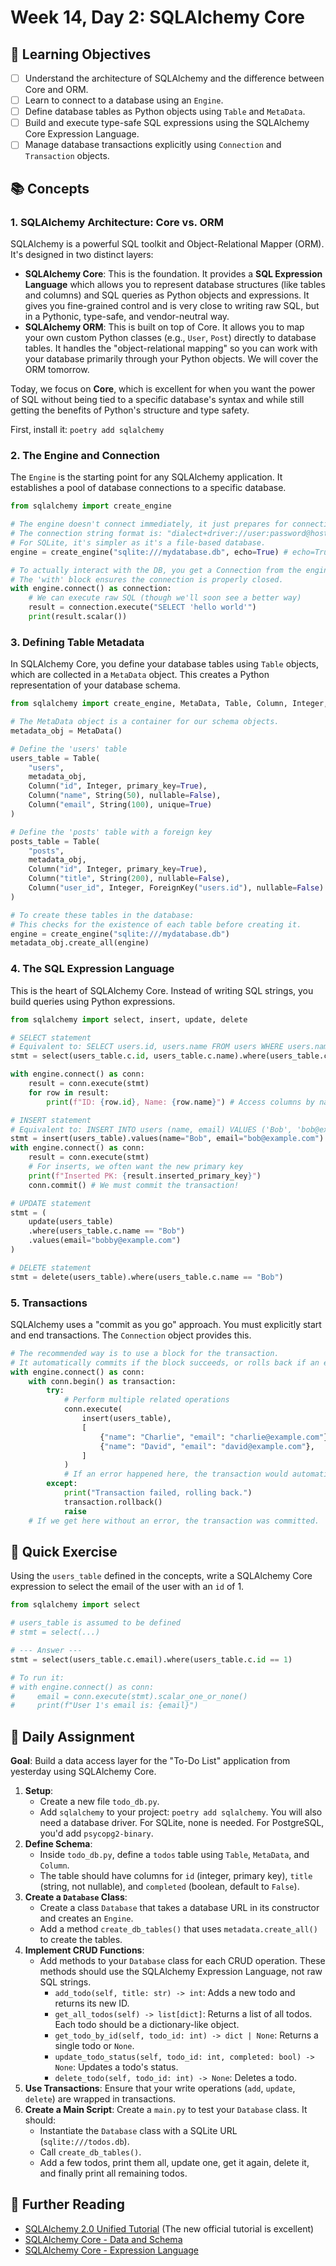 # Week 14, Day 2: SQLAlchemy Core

## 🎯 Learning Objectives

- [ ] Understand the architecture of SQLAlchemy and the difference between Core and ORM.
- [ ] Learn to connect to a database using an `Engine`.
- [ ] Define database tables as Python objects using `Table` and `MetaData`.
- [ ] Build and execute type-safe SQL expressions using the SQLAlchemy Core Expression Language.
- [ ] Manage database transactions explicitly using `Connection` and `Transaction` objects.

## 📚 Concepts

### 1. SQLAlchemy Architecture: Core vs. ORM

SQLAlchemy is a powerful SQL toolkit and Object-Relational Mapper (ORM). It's designed in two distinct layers:

- **SQLAlchemy Core**: This is the foundation. It provides a **SQL Expression Language** which allows you to represent database structures (like tables and columns) and SQL queries as Python objects and expressions. It gives you fine-grained control and is very close to writing raw SQL, but in a Pythonic, type-safe, and vendor-neutral way.
- **SQLAlchemy ORM**: This is built on top of Core. It allows you to map your own custom Python classes (e.g., `User`, `Post`) directly to database tables. It handles the "object-relational mapping" so you can work with your database primarily through your Python objects. We will cover the ORM tomorrow.

Today, we focus on **Core**, which is excellent for when you want the power of SQL without being tied to a specific database's syntax and while still getting the benefits of Python's structure and type safety.

First, install it: `poetry add sqlalchemy`

### 2. The Engine and Connection

The `Engine` is the starting point for any SQLAlchemy application. It establishes a pool of database connections to a specific database.

```python
from sqlalchemy import create_engine

# The engine doesn't connect immediately, it just prepares for connections.
# The connection string format is: "dialect+driver://user:password@host:port/database"
# For SQLite, it's simpler as it's a file-based database.
engine = create_engine("sqlite:///mydatabase.db", echo=True) # echo=True logs the generated SQL

# To actually interact with the DB, you get a Connection from the engine.
# The 'with' block ensures the connection is properly closed.
with engine.connect() as connection:
    # We can execute raw SQL (though we'll soon see a better way)
    result = connection.execute("SELECT 'hello world'")
    print(result.scalar())
```

### 3. Defining Table Metadata

In SQLAlchemy Core, you define your database tables using `Table` objects, which are collected in a `MetaData` object. This creates a Python representation of your database schema.

```python
from sqlalchemy import create_engine, MetaData, Table, Column, Integer, String, ForeignKey

# The MetaData object is a container for our schema objects.
metadata_obj = MetaData()

# Define the 'users' table
users_table = Table(
    "users",
    metadata_obj,
    Column("id", Integer, primary_key=True),
    Column("name", String(50), nullable=False),
    Column("email", String(100), unique=True)
)

# Define the 'posts' table with a foreign key
posts_table = Table(
    "posts",
    metadata_obj,
    Column("id", Integer, primary_key=True),
    Column("title", String(200), nullable=False),
    Column("user_id", Integer, ForeignKey("users.id"), nullable=False)
)

# To create these tables in the database:
# This checks for the existence of each table before creating it.
engine = create_engine("sqlite:///mydatabase.db")
metadata_obj.create_all(engine)
```

### 4. The SQL Expression Language

This is the heart of SQLAlchemy Core. Instead of writing SQL strings, you build queries using Python expressions.

```python
from sqlalchemy import select, insert, update, delete

# SELECT statement
# Equivalent to: SELECT users.id, users.name FROM users WHERE users.name = 'Alice'
stmt = select(users_table.c.id, users_table.c.name).where(users_table.c.name == 'Alice')

with engine.connect() as conn:
    result = conn.execute(stmt)
    for row in result:
        print(f"ID: {row.id}, Name: {row.name}") # Access columns by name

# INSERT statement
# Equivalent to: INSERT INTO users (name, email) VALUES ('Bob', 'bob@example.com')
stmt = insert(users_table).values(name="Bob", email="bob@example.com")
with engine.connect() as conn:
    result = conn.execute(stmt)
    # For inserts, we often want the new primary key
    print(f"Inserted PK: {result.inserted_primary_key}")
    conn.commit() # We must commit the transaction!

# UPDATE statement
stmt = (
    update(users_table)
    .where(users_table.c.name == "Bob")
    .values(email="bobby@example.com")
)

# DELETE statement
stmt = delete(users_table).where(users_table.c.name == "Bob")
```

### 5. Transactions

SQLAlchemy uses a "commit as you go" approach. You must explicitly start and end transactions. The `Connection` object provides this.

```python
# The recommended way is to use a block for the transaction.
# It automatically commits if the block succeeds, or rolls back if an exception occurs.
with engine.connect() as conn:
    with conn.begin() as transaction:
        try:
            # Perform multiple related operations
            conn.execute(
                insert(users_table),
                [
                    {"name": "Charlie", "email": "charlie@example.com"},
                    {"name": "David", "email": "david@example.com"},
                ]
            )
            # If an error happened here, the transaction would automatically roll back.
        except:
            print("Transaction failed, rolling back.")
            transaction.rollback()
            raise
    # If we get here without an error, the transaction was committed.
```

## 🔹 Quick Exercise

Using the `users_table` defined in the concepts, write a SQLAlchemy Core expression to select the email of the user with an `id` of 1.

```python
from sqlalchemy import select

# users_table is assumed to be defined
# stmt = select(...)

# --- Answer ---
stmt = select(users_table.c.email).where(users_table.c.id == 1)

# To run it:
# with engine.connect() as conn:
#     email = conn.execute(stmt).scalar_one_or_none()
#     print(f"User 1's email is: {email}")
```

## 📝 Daily Assignment

**Goal**: Build a data access layer for the "To-Do List" application from yesterday using SQLAlchemy Core.

1.  **Setup**:
    - Create a new file `todo_db.py`.
    - Add `sqlalchemy` to your project: `poetry add sqlalchemy`. You will also need a database driver. For SQLite, none is needed. For PostgreSQL, you'd add `psycopg2-binary`.
2.  **Define Schema**:
    - Inside `todo_db.py`, define a `todos` table using `Table`, `MetaData`, and `Column`.
    - The table should have columns for `id` (integer, primary key), `title` (string, not nullable), and `completed` (boolean, default to `False`).
3.  **Create a `Database` Class**:
    - Create a class `Database` that takes a database URL in its constructor and creates an `Engine`.
    - Add a method `create_db_tables()` that uses `metadata.create_all()` to create the tables.
4.  **Implement CRUD Functions**:
    - Add methods to your `Database` class for each CRUD operation. These methods should use the SQLAlchemy Expression Language, not raw SQL strings.
      - `add_todo(self, title: str) -> int`: Adds a new todo and returns its new ID.
      - `get_all_todos(self) -> list[dict]`: Returns a list of all todos. Each todo should be a dictionary-like object.
      - `get_todo_by_id(self, todo_id: int) -> dict | None`: Returns a single todo or `None`.
      - `update_todo_status(self, todo_id: int, completed: bool) -> None`: Updates a todo's status.
      - `delete_todo(self, todo_id: int) -> None`: Deletes a todo.
5.  **Use Transactions**: Ensure that your write operations (`add`, `update`, `delete`) are wrapped in transactions.
6.  **Create a Main Script**: Create a `main.py` to test your `Database` class. It should:
    - Instantiate the `Database` class with a SQLite URL (`sqlite:///todos.db`).
    - Call `create_db_tables()`.
    - Add a few todos, print them all, update one, get it again, delete it, and finally print all remaining todos.

## 📖 Further Reading

- [SQLAlchemy 2.0 Unified Tutorial](https://docs.sqlalchemy.org/en/20/tutorial/index.html) (The new official tutorial is excellent)
- [SQLAlchemy Core - Data and Schema](https://docs.sqlalchemy.org/en/20/core/metadata.html)
- [SQLAlchemy Core - Expression Language](https://docs.sqlalchemy.org/en/20/core/expression_api.html)
